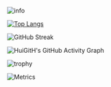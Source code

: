 
<!--
**HuiGitH/HuiGitH** is a ✨ _special_ ✨ repository because its `README.md` (this file) appears on your GitHub profile.

Here are some ideas to get you started:

- 🔭 I’m currently working on ...
- 🌱 I’m currently learning ...
- 👯 I’m looking to collaborate on ...
- 🤔 I’m looking for help with ...
- 💬 Ask me about ...
- 📫 How to reach me: ...
- 😄 Pronouns: ...
- ⚡ Fun fact: ...
-->



![info](https://github-readme-stats.vercel.app/api?username=HuiGitH&show_icons=true&count_private=true&show_icons=true$&include_all_commits=true)     

[![Top Langs](https://github-readme-stats.vercel.app/api/top-langs/?username=HuiGitH&layout=compact)](https://github.com/HuiGitH/github-readme-stats)

![GitHub Streak](https://github-readme-streak-stats.herokuapp.com/?user=HuiGitH)

![HuiGitH's GitHub Activity Graph](https://activity-graph.herokuapp.com/graph?username=HuiGitH&theme=github)

![trophy](https://github-profile-trophy.vercel.app/?username=HuiGitH&theme=flat)





![Metrics](https://metrics.lecoq.io/HuiGitH?template=classic&isocalendar=1&languages=1&followup=1&isocalendar.duration=half-year&languages.limit=8&languages.threshold=0%25&languages.colors=github&languages.sections=most-used&languages.indepth=false&languages.analysis.timeout=15&languages.categories=markup%2C%20programming&languages.recent.categories=markup%2C%20programming&languages.recent.load=300&languages.recent.days=14&followup.sections=repositories&followup.indepth=false&config.timezone=Asia%2FShanghai) 
